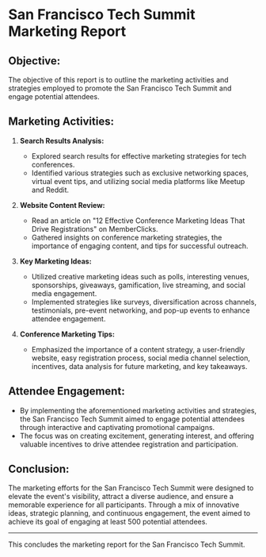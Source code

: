 # San Francisco Tech Summit Marketing Report

## Objective:
The objective of this report is to outline the marketing activities and strategies employed to promote the San Francisco Tech Summit and engage potential attendees.

## Marketing Activities:
1. **Search Results Analysis:**
   - Explored search results for effective marketing strategies for tech conferences.
   - Identified various strategies such as exclusive networking spaces, virtual event tips, and utilizing social media platforms like Meetup and Reddit.

2. **Website Content Review:**
   - Read an article on "12 Effective Conference Marketing Ideas That Drive Registrations" on MemberClicks.
   - Gathered insights on conference marketing strategies, the importance of engaging content, and tips for successful outreach.

3. **Key Marketing Ideas:**
   - Utilized creative marketing ideas such as polls, interesting venues, sponsorships, giveaways, gamification, live streaming, and social media engagement.
   - Implemented strategies like surveys, diversification across channels, testimonials, pre-event networking, and pop-up events to enhance attendee engagement.

4. **Conference Marketing Tips:**
   - Emphasized the importance of a content strategy, a user-friendly website, easy registration process, social media channel selection, incentives, data analysis for future marketing, and key takeaways.

## Attendee Engagement:
- By implementing the aforementioned marketing activities and strategies, the San Francisco Tech Summit aimed to engage potential attendees through interactive and captivating promotional campaigns.
- The focus was on creating excitement, generating interest, and offering valuable incentives to drive attendee registration and participation.

## Conclusion:
The marketing efforts for the San Francisco Tech Summit were designed to elevate the event's visibility, attract a diverse audience, and ensure a memorable experience for all participants. Through a mix of innovative ideas, strategic planning, and continuous engagement, the event aimed to achieve its goal of engaging at least 500 potential attendees.

---
This concludes the marketing report for the San Francisco Tech Summit.